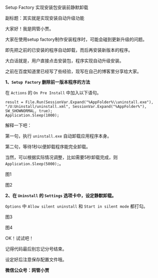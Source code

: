 Setup Factory 实现安装包安装前静默卸载

副标题：其实就是实现安装自动升级功能



大家好！我是网管小贾。

大家在使用setup factory制作安装程序时，可能会碰到更新升级的问题。

即先把之前的已安装的程序自动卸载，而后再安装新版本的程序。

大白话就是，用户直接点击安装包，程序实现自动升级安装。

之前在百度知道里已经写了些经验，现写在自己的博客里分享给大家。



**1、`Setup Factory` 删除前一版本程序的方法**

在 `Actions` 的 `On Pre Install` 中加入以下语句。

```shell
result = File.Run(SessionVar.Expand("%AppFolder%\\uninstall.exe"),  "/U:Uninstall/uninstall.xml", SessionVar.Expand("%AppFolder%"),  SW_SHOWNORMAL, true);
Application.Sleep(1000);
```



解释一下吧：

第一句，执行 `uninstall.exe` 自动卸载应用程序本身。

第二句，等待1秒以便卸载程序能完全卸载。

当然，可以根据实际情况调整，比如需要5秒卸载完成，则 `Application.Sleep(5000);`。

图1

图2



**2、在 `Uninstall` 的 `Settings` 选项卡中，设定静默卸载。**

`Options` 中 `Allow silent uninstall` 和 `Start in silent mode` 都打勾。

图3

图4



OK！试试吧！

记得代码最后别忘记分号结束。

设定好后注意保存配置文件哦。

 

**微信公众号：网管小贾**
